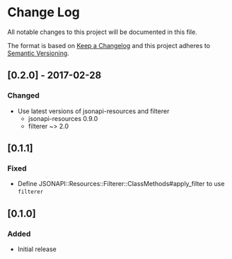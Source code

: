# Change Log
All notable changes to this project will be documented in this file.

The format is based on [Keep a Changelog](http://keepachangelog.com/) 
and this project adheres to [Semantic Versioning](http://semver.org/).

## [0.2.0] - 2017-02-28
### Changed
- Use latest versions of jsonapi-resources and filterer
  - jsonapi-resources 0.9.0
  - filterer ~> 2.0

## [0.1.1]
### Fixed
- Define JSONAPI::Resources::Filterer::ClassMethods#apply_filter to use `filterer`

## [0.1.0]
### Added
- Initial release
